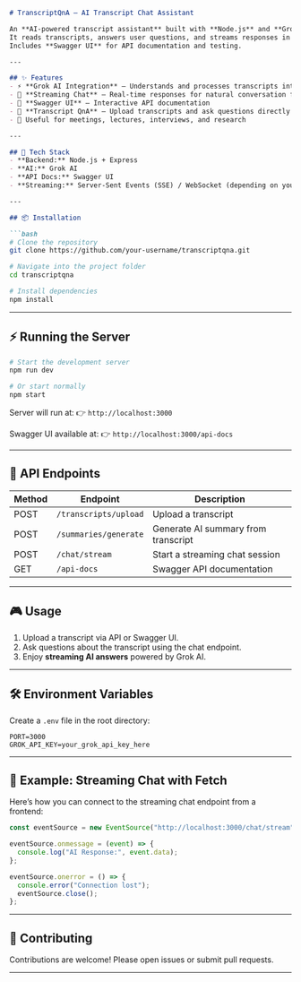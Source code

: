 

````markdown
# TranscriptQnA – AI Transcript Chat Assistant  

An **AI-powered transcript assistant** built with **Node.js** and **Grok AI**.  
It reads transcripts, answers user questions, and streams responses in real-time for a smooth chat experience.  
Includes **Swagger UI** for API documentation and testing.  

---

## ✨ Features  
- ⚡ **Grok AI Integration** – Understands and processes transcripts intelligently  
- 💬 **Streaming Chat** – Real-time responses for natural conversation flow  
- 📑 **Swagger UI** – Interactive API documentation  
- 📝 **Transcript QnA** – Upload transcripts and ask questions directly  
- 🎯 Useful for meetings, lectures, interviews, and research  

---

## 🚀 Tech Stack  
- **Backend:** Node.js + Express  
- **AI:** Grok AI  
- **API Docs:** Swagger UI  
- **Streaming:** Server-Sent Events (SSE) / WebSocket (depending on your implementation)  

---

## 📦 Installation  

```bash
# Clone the repository
git clone https://github.com/your-username/transcriptqna.git

# Navigate into the project folder
cd transcriptqna

# Install dependencies
npm install
````

---

## ⚡ Running the Server

```bash
# Start the development server
npm run dev

# Or start normally
npm start
```

Server will run at:
👉 `http://localhost:3000`

Swagger UI available at:
👉 `http://localhost:3000/api-docs`

---

## 📑 API Endpoints

| Method | Endpoint              | Description                         |
| ------ | --------------------- | ----------------------------------- |
| POST   | `/transcripts/upload` | Upload a transcript                 |
| POST   | `/summaries/generate` | Generate AI summary from transcript |
| POST   | `/chat/stream`        | Start a streaming chat session      |
| GET    | `/api-docs`           | Swagger API documentation           |

---

## 🎮 Usage

1. Upload a transcript via API or Swagger UI.
2. Ask questions about the transcript using the chat endpoint.
3. Enjoy **streaming AI answers** powered by Grok AI.

---

## 🛠 Environment Variables

Create a `.env` file in the root directory:

```env
PORT=3000
GROK_API_KEY=your_grok_api_key_here
```

---

## 📜 Example: Streaming Chat with Fetch

Here’s how you can connect to the streaming chat endpoint from a frontend:

```javascript
const eventSource = new EventSource("http://localhost:3000/chat/stream");

eventSource.onmessage = (event) => {
  console.log("AI Response:", event.data);
};

eventSource.onerror = () => {
  console.error("Connection lost");
  eventSource.close();
};
```

---

## 🤝 Contributing

Contributions are welcome! Please open issues or submit pull requests.

---



